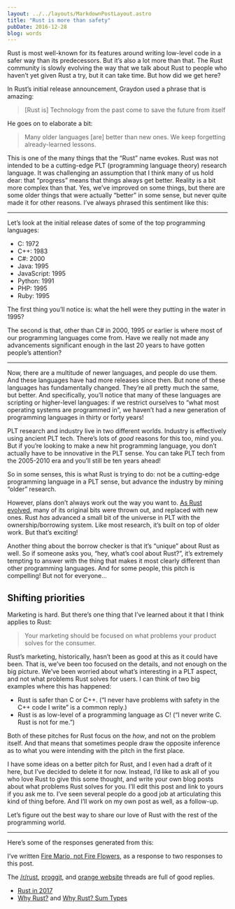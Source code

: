```yaml
---
layout: ../../layouts/MarkdownPostLayout.astro
title: "Rust is more than safety"
pubDate: 2016-12-28
blog: words
---
```



Rust is most well-known for its features around writing low-level code in a safer way than its predecessors. But it’s also a lot more than that. The Rust community is slowly evolving the way that we talk about Rust to people who haven’t yet given Rust a try, but it can take time. But how did we get here?

In Rust’s initial release announcement, Graydon used a phrase that is amazing:

> [Rust is] Technology from the past come to save the future from itself
> 

He goes on to elaborate a bit:

> Many older languages [are] better than new ones. We keep forgetting already-learned lessons.
> 

This is one of the many things that the “Rust” name evokes. Rust was not intended to be a cutting-edge PLT (programming language theory) research language. It was challenging an assumption that I think many of us hold dear: that “progress” means that things always get better. Reality is a bit more complex than that. Yes, we’ve improved on some things, but there are some older things that were actually “better” in some sense, but never quite made it for other reasons. I’ve always phrased this sentiment like this:

---

Let’s look at the initial release dates of some of the top programming languages:

* C: 1972
* C++: 1983
* C#: 2000
* Java: 1995
* JavaScript: 1995
* Python: 1991
* PHP: 1995
* Ruby: 1995

The first thing you’ll notice is: what the hell were they putting in the water in 1995?

The second is that, other than C# in 2000, 1995 or earlier is where most of our programming languages come from. Have we really not made any advancements significant enough in the last 20 years to have gotten people’s attention?

---

Now, there are a multitude of newer languages, and people do use them. And these languages have had more releases since then. But none of these languages has fundamentally changed. They’re all pretty much the same, but better. And specifically, you’ll notice that many of these languages are scripting or higher-level languages: if we restrict ourselves to “what most operating systems are programmed in”, we haven’t had a new generation of programming languages in thirty or forty years!

PLT research and industry live in two different worlds. Industry is effectively using ancient PLT tech. There’s lots of *good* reasons for this too, mind you. But if you’re looking to make a new hit programming language, you don’t actually have to be innovative in the PLT sense. You can take PLT tech from the 2005-2010 era and you’ll still be ten years ahead!

So in some senses, this is what Rust is trying to do: not be a cutting-edge programming language in a PLT sense, but advance the industry by mining “older” research.

However, plans don’t always work out the way you want to. [As Rust evolved](https://www.youtube.com/watch?v=79PSagCD_AY), many of its original bits were thrown out, and replaced with new ones. Rust *has* advanced a small bit of the universe in PLT with the ownership/borrowing system. Like most research, it’s built on top of older work. But that’s exciting!

Another thing about the borrow checker is that it’s “unique” about Rust as well. So if someone asks you, “hey, what’s cool about Rust?”, it’s extremely tempting to answer with the thing that makes it most clearly different than other programming languages. And for some people, this pitch is compelling! But not for everyone…

## Shifting priorities

Marketing is hard. But there’s one thing that I’ve learned about it that I think applies to Rust:

> Your marketing should be focused on what problems your product solves for the consumer.
> 

Rust’s marketing, historically, hasn’t been as good at this as it could have been. That is, we’ve been too focused on the details, and not enough on the big picture. We’ve been worried about what’s interesting in a PLT aspect, and not what problems Rust solves for users. I can think of two big examples where this has happened:

- Rust is safer than C or C++. (“I never have problems with safety in the C++ code I write” is a common reply.)
- Rust is as low-level of a programming language as C! (“I never write C. Rust is not for me.”)

Both of these pitches for Rust focus on the *how*, and not on the problem itself. And that means that sometimes people draw the opposite inference as to what you were intending with the pitch in the first place.

I have some ideas on a better pitch for Rust, and I even had a draft of it here, but I’ve decided to delete it for now. Instead, I’d like to ask all of you who love Rust to give this some thought, and write your own blog posts about what problems Rust solves for you. I’ll edit this post and link to yours if you ask me to. I’ve seen several people do a good job at articulating this kind of thing before. And I’ll work on my own post as well, as a follow-up.

Let’s figure out the best way to share our love of Rust with the rest of the programming world.

---

Here’s some of the responses generated from this:

I’ve written [Fire Mario, not Fire Flowers](http://words.steveklabnik.com/fire-mario-not-fire-flowers), as a response to two responses to this post.

The [/r/rust](https://www.reddit.com/r/rust/comments/5krhr0/rust_is_more_than_safety/), [proggit](https://www.reddit.com/r/programming/comments/5krw7r/rust_is_more_than_safety/), and [orange website](https://news.ycombinator.com/item?id=13272474) threads are full of good replies.

- [Rust in 2017](https://medium.com/@Hisako1337/rust-in-2017-8f2b57a67d9b)
- [Why Rust?](https://insanitybit.github.io/2016/12/28/why-rust-introduction) and [Why Rust? Sum Types](https://insanitybit.github.io/2016/12/28/why-rust-sum-types)
